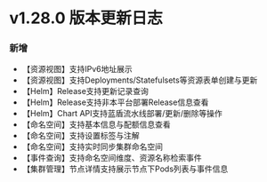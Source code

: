 # v1.28.0 版本更新日志
### 新增
- 【资源视图】支持IPv6地址展示
- 【资源视图】支持Deployments/Statefulsets等资源表单创建与更新
- 【Helm】Release支持更新记录查询
- 【Helm】Release支持非本平台部署Release信息查看
- 【Helm】Chart API支持蓝盾流水线部署/更新/删除等操作
- 【命名空间】支持基本信息与配额信息查看
- 【命名空间】支持设置标签与注解
- 【命名空间】支持实时同步集群命名空间
- 【事件查询】支持命名空间维度、资源名称检索事件
- 【集群管理】节点详情支持展示节点下Pods列表与事件信息
